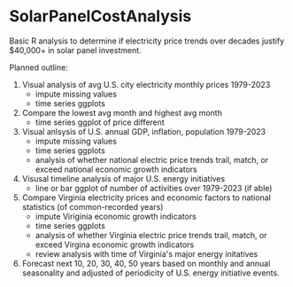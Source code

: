 # SolarPanelCostAnalysis
Basic R analysis to determine if electricity price trends over decades justify $40,000+ in solar panel investment.

Planned outline:
1. Visual analysis of avg U.S. city electricity monthly prices 1979-2023
    * impute missing values
    * time series ggplots
3. Compare the lowest avg month and highest avg month
   * time series ggplot of price different
5. Visual anlsysis of U.S. annual GDP, inflation, population 1979-2023
   * impute missing values
   * time series ggplots
   * analysis of whether national electric price trends trail, match, or exceed national economic growth indicators
7. Visusal timeline analysis of major U.S. energy initiatives
   * line or bar ggplot of number of activities over 1979-2023 (if able)
9. Compare Virginia electricity prices and economic factors to national statistics (of common-recorded years)
   * impute Viriginia economic growth indicators
   * time series ggplots
   * analysis of whether Virginia electric price trends trail, match, or exceed Virgina economic growth indicators
   * review analysis with time of Virginia's major energy initatives
11. Forecast next 10, 20, 30, 40, 50 years based on monthly and annual seasonality and adjusted of periodicity of U.S. energy initiative events.
